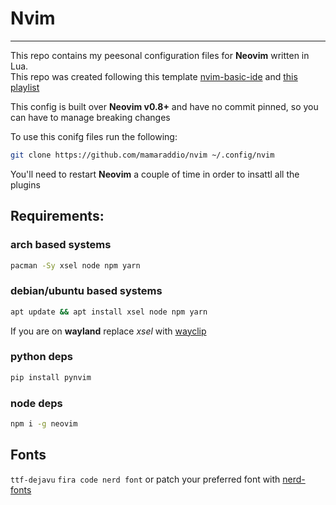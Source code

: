 # Nvim
---
This repo contains my peesonal configuration files for **Neovim** written in Lua.<BR>
This repo was created following this template [nvim-basic-ide](https://github.com/LunarVim/nvim-basic-ide) and [this playlist](https://www.youtube.com/playlist?list=PLhoH5vyxr6Qq41NFL4GvhFp-WLd5xzIzZ)

This config is built over **Neovim v0.8+** and have no commit pinned, so you can have to manage breaking changes

To use this conifg files run the following:

```bash
git clone https://github.com/mamaraddio/nvim ~/.config/nvim
```

You'll need to restart **Neovim** a couple of time in order to insattl all the plugins

## Requirements:
### arch based systems
```sh
pacman -Sy xsel node npm yarn
```
### debian/ubuntu based systems
```sh
apt update && apt install xsel node npm yarn
```
If you are on **wayland** replace _xsel_ with [wayclip](https://github.com/noocsharp/wayclip)

### python deps
```sh
pip install pynvim
```

### node deps
```sh
npm i -g neovim
```

## Fonts

`ttf-dejavu` `fira code nerd font` or patch your preferred font with [nerd-fonts](https://github.com/ryanoasis/nerd-fonts#option-9-patch-your-own-font)

